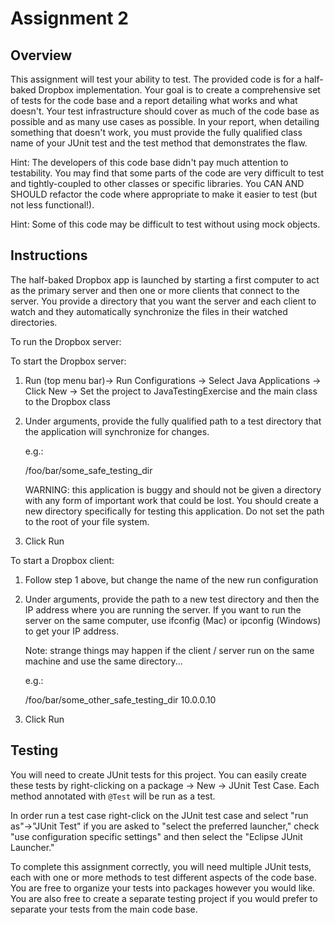 # Assignment 2

## Overview

This assignment will test your ability to test. The provided code is for a half-baked
Dropbox implementation. Your goal is to create a comprehensive set of tests for the
code base and a report detailing what works and what doesn't. Your test infrastructure
should cover as much of the code base as possible and as many use cases as possible.
In your report, when detailing something that doesn't work, you must provide the fully
qualified class name of your JUnit test and the test method that demonstrates the flaw.

Hint:
The developers of this code base didn't pay much attention to testability. You may
find that some parts of the code are very difficult to test and tightly-coupled to
other classes or specific libraries. You CAN AND SHOULD refactor the code where 
appropriate to make it easier to test (but not less functional!).

Hint:
Some of this code may be difficult to test without using mock objects.

## Instructions

The half-baked Dropbox app is launched by starting a first computer to act as the
primary server and then one or more clients that connect to the server. You provide
a directory that you want the server and each client to watch and they automatically
synchronize the files in their watched directories. 

To run the Dropbox server:

To start the Dropbox server:
1. Run (top menu bar)-> Run Configurations -> Select Java Applications ->
   Click New -> Set the project to JavaTestingExercise and the main class to
   the Dropbox class

2. Under arguments, provide the fully qualified path to a test directory that
   the application will synchronize for changes. 
   
   e.g.:
   
   /foo/bar/some_safe_testing_dir
   
   WARNING: this application is buggy and should not be given a directory with 
   any form of important work that could be lost. You should create a new directory
   specifically for testing this application. Do not set the path to the root of
   your file system.
   
3. Click Run


To start a Dropbox client:

1. Follow step 1 above, but change the name of the new run configuration

2. Under arguments, provide the path to a new test directory and then the IP address
   where you are running the server. If you want to run the server on the same
   computer, use ifconfig (Mac) or ipconfig (Windows) to get your IP address.
   
   Note: strange things may happen if the client / server run on the same machine
   and use the same directory...
   
   e.g.:
   
   /foo/bar/some_other_safe_testing_dir 10.0.0.10
   
3. Click Run


## Testing

You will need to create JUnit tests for this project. You can easily create these
tests by right-clicking on a package -> New -> JUnit Test Case. Each method annotated
with `@Test` will be run as a test. 

In order run a test case right-click on the JUnit test case
and select "run as"->"JUnit Test" if you are asked to "select the preferred launcher," 
check "use configuration specific settings" and then select the "Eclipse JUnit Launcher."

To complete this assignment correctly, you will need multiple JUnit tests, each with one
or more methods to test different aspects of the code base. You are free to organize your
tests into packages however you would like. You are also free to create a separate testing
project if you would prefer to separate your tests from the main code base.
